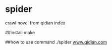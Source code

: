 # spider
crawl novel from qidian index

##install
make 

##how to use command
./spider www.qidian.com
